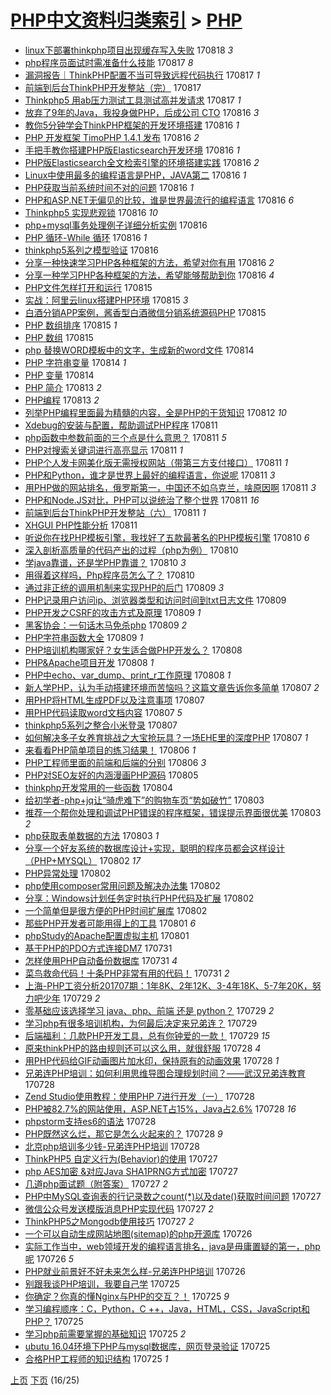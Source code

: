 [PHP中文资料归类索引](../README.md) > [PHP](PHP.md)
====
- [linux下部署thinkphp项目出现缓存写入失败](http://jkwz.applinzi.com/ittc/7002719366603621392.html#linux%E4%B8%8B%E9%83%A8%E7%BD%B2thinkphp%E9%A1%B9%E7%9B%AE%E5%87%BA%E7%8E%B0%E7%BC%93%E5%AD%98%E5%86%99%E5%85%A5%E5%A4%B1%E8%B4%A5) 170818 *3* 
- [php程序员面试时需准备什么技能](http://jkwz.applinzi.com/ittc/7002897166711129104.html#php%E7%A8%8B%E5%BA%8F%E5%91%98%E9%9D%A2%E8%AF%95%E6%97%B6%E9%9C%80%E5%87%86%E5%A4%87%E4%BB%80%E4%B9%88%E6%8A%80%E8%83%BD) 170817 *8* 
- [漏洞报告｜ThinkPHP配置不当可导致远程代码执行](http://jkwz.applinzi.com/ittc/7002715003575338000.html#%E6%BC%8F%E6%B4%9E%E6%8A%A5%E5%91%8A%EF%BD%9CThinkPHP%E9%85%8D%E7%BD%AE%E4%B8%8D%E5%BD%93%E5%8F%AF%E5%AF%BC%E8%87%B4%E8%BF%9C%E7%A8%8B%E4%BB%A3%E7%A0%81%E6%89%A7%E8%A1%8C) 170817 *1* 
- [前端到后台ThinkPHP开发整站（完）](http://jkwz.applinzi.com/ittc/7002706582029468688.html#%E5%89%8D%E7%AB%AF%E5%88%B0%E5%90%8E%E5%8F%B0ThinkPHP%E5%BC%80%E5%8F%91%E6%95%B4%E7%AB%99%EF%BC%88%E5%AE%8C%EF%BC%89) 170817  
- [Thinkphp5 用ab压力测试工具测试高并发请求](http://jkwz.applinzi.com/ittc/7002355918187283472.html#Thinkphp5+%E7%94%A8ab%E5%8E%8B%E5%8A%9B%E6%B5%8B%E8%AF%95%E5%B7%A5%E5%85%B7%E6%B5%8B%E8%AF%95%E9%AB%98%E5%B9%B6%E5%8F%91%E8%AF%B7%E6%B1%82) 170817 *1* 
- [放弃了9年的Java，我投身做PHP，后成公司 CTO](http://jkwz.applinzi.com/ittc/7002549544422999056.html#%E6%94%BE%E5%BC%83%E4%BA%869%E5%B9%B4%E7%9A%84Java%EF%BC%8C%E6%88%91%E6%8A%95%E8%BA%AB%E5%81%9APHP%EF%BC%8C%E5%90%8E%E6%88%90%E5%85%AC%E5%8F%B8+CTO) 170816 *3* 
- [教你5分钟学会ThinkPHP框架的开发环境搭建](http://jkwz.applinzi.com/ittc/7002510015720850448.html#%E6%95%99%E4%BD%A05%E5%88%86%E9%92%9F%E5%AD%A6%E4%BC%9AThinkPHP%E6%A1%86%E6%9E%B6%E7%9A%84%E5%BC%80%E5%8F%91%E7%8E%AF%E5%A2%83%E6%90%AD%E5%BB%BA) 170816 *1* 
- [PHP 开发框架 TimoPHP 1.4.1 发布](http://jkwz.applinzi.com/ittc/7002482191215625232.html#PHP+%E5%BC%80%E5%8F%91%E6%A1%86%E6%9E%B6+TimoPHP+1.4.1+%E5%8F%91%E5%B8%83) 170816 *2* 
- [手把手教你搭建PHP版Elasticsearch开发环境](http://jkwz.applinzi.com/ittc/7002438726700237840.html#%E6%89%8B%E6%8A%8A%E6%89%8B%E6%95%99%E4%BD%A0%E6%90%AD%E5%BB%BAPHP%E7%89%88Elasticsearch%E5%BC%80%E5%8F%91%E7%8E%AF%E5%A2%83) 170816 *1* 
- [PHP版Elasticsearch全文检索引擎的环境搭建实践](http://jkwz.applinzi.com/ittc/7002438411322131472.html#PHP%E7%89%88Elasticsearch%E5%85%A8%E6%96%87%E6%A3%80%E7%B4%A2%E5%BC%95%E6%93%8E%E7%9A%84%E7%8E%AF%E5%A2%83%E6%90%AD%E5%BB%BA%E5%AE%9E%E8%B7%B5) 170816 *2* 
- [Linux中使用最多的编程语言是PHP，JAVA第二](http://jkwz.applinzi.com/ittc/7002387993929974801.html#Linux%E4%B8%AD%E4%BD%BF%E7%94%A8%E6%9C%80%E5%A4%9A%E7%9A%84%E7%BC%96%E7%A8%8B%E8%AF%AD%E8%A8%80%E6%98%AFPHP%EF%BC%8CJAVA%E7%AC%AC%E4%BA%8C) 170816 *1* 
- [PHP获取当前系统时间不对的问题](http://jkwz.applinzi.com/ittc/7002385698194457616.html#PHP%E8%8E%B7%E5%8F%96%E5%BD%93%E5%89%8D%E7%B3%BB%E7%BB%9F%E6%97%B6%E9%97%B4%E4%B8%8D%E5%AF%B9%E7%9A%84%E9%97%AE%E9%A2%98) 170816 *1* 
- [PHP和ASP.NET无偏见的比较，谁是世界最流行的编程语言](http://jkwz.applinzi.com/ittc/7002384902614680593.html#PHP%E5%92%8CASP.NET%E6%97%A0%E5%81%8F%E8%A7%81%E7%9A%84%E6%AF%94%E8%BE%83%EF%BC%8C%E8%B0%81%E6%98%AF%E4%B8%96%E7%95%8C%E6%9C%80%E6%B5%81%E8%A1%8C%E7%9A%84%E7%BC%96%E7%A8%8B%E8%AF%AD%E8%A8%80) 170816 *6* 
- [Thinkphp5 实现悲观锁](http://jkwz.applinzi.com/ittc/7002355103976391697.html#Thinkphp5+%E5%AE%9E%E7%8E%B0%E6%82%B2%E8%A7%82%E9%94%81) 170816 *10* 
- [php+mysql事务处理例子详细分析实例](http://jkwz.applinzi.com/ittc/7002343991738369040.html#php%2Bmysql%E4%BA%8B%E5%8A%A1%E5%A4%84%E7%90%86%E4%BE%8B%E5%AD%90%E8%AF%A6%E7%BB%86%E5%88%86%E6%9E%90%E5%AE%9E%E4%BE%8B) 170816  
- [PHP 循环-While 循环](http://jkwz.applinzi.com/ittc/7002341651119604753.html#PHP+%E5%BE%AA%E7%8E%AF-While+%E5%BE%AA%E7%8E%AF) 170816 *1* 
- [thinkphp5系列之模型验证](http://jkwz.applinzi.com/ittc/7002320372924679184.html#thinkphp5%E7%B3%BB%E5%88%97%E4%B9%8B%E6%A8%A1%E5%9E%8B%E9%AA%8C%E8%AF%81) 170816  
- [分享一种快速学习PHP各种框架的方法，希望对你有用](http://jkwz.applinzi.com/ittc/7002301020863202321.html#%E5%88%86%E4%BA%AB%E4%B8%80%E7%A7%8D%E5%BF%AB%E9%80%9F%E5%AD%A6%E4%B9%A0PHP%E5%90%84%E7%A7%8D%E6%A1%86%E6%9E%B6%E7%9A%84%E6%96%B9%E6%B3%95%EF%BC%8C%E5%B8%8C%E6%9C%9B%E5%AF%B9%E4%BD%A0%E6%9C%89%E7%94%A8) 170816 *2* 
- [分享一种学习PHP各种框架的方法，希望能够帮助到你](http://jkwz.applinzi.com/ittc/7002301020691235856.html#%E5%88%86%E4%BA%AB%E4%B8%80%E7%A7%8D%E5%AD%A6%E4%B9%A0PHP%E5%90%84%E7%A7%8D%E6%A1%86%E6%9E%B6%E7%9A%84%E6%96%B9%E6%B3%95%EF%BC%8C%E5%B8%8C%E6%9C%9B%E8%83%BD%E5%A4%9F%E5%B8%AE%E5%8A%A9%E5%88%B0%E4%BD%A0) 170816 *4* 
- [PHP文件怎样打开和运行](http://jkwz.applinzi.com/ittc/7002172478594745361.html#PHP%E6%96%87%E4%BB%B6%E6%80%8E%E6%A0%B7%E6%89%93%E5%BC%80%E5%92%8C%E8%BF%90%E8%A1%8C) 170815  
- [实战：阿里云linux搭建PHP环境](http://jkwz.applinzi.com/ittc/7002096723886081040.html#%E5%AE%9E%E6%88%98%EF%BC%9A%E9%98%BF%E9%87%8C%E4%BA%91linux%E6%90%AD%E5%BB%BAPHP%E7%8E%AF%E5%A2%83) 170815 *3* 
- [白酒分销APP案例，酱香型白酒微信分销系统源码PHP](http://jkwz.applinzi.com/ittc/7002093805917176849.html#%E7%99%BD%E9%85%92%E5%88%86%E9%94%80APP%E6%A1%88%E4%BE%8B%EF%BC%8C%E9%85%B1%E9%A6%99%E5%9E%8B%E7%99%BD%E9%85%92%E5%BE%AE%E4%BF%A1%E5%88%86%E9%94%80%E7%B3%BB%E7%BB%9F%E6%BA%90%E7%A0%81PHP) 170815  
- [PHP 数组排序](http://jkwz.applinzi.com/ittc/7001953763852813328.html#PHP+%E6%95%B0%E7%BB%84%E6%8E%92%E5%BA%8F) 170815 *1* 
- [PHP 数组](http://jkwz.applinzi.com/ittc/7001953360067167249.html#PHP+%E6%95%B0%E7%BB%84) 170815  
- [php 替换WORD模板中的文字，生成新的word文件](http://jkwz.applinzi.com/ittc/7001585473678738448.html#php+%E6%9B%BF%E6%8D%A2WORD%E6%A8%A1%E6%9D%BF%E4%B8%AD%E7%9A%84%E6%96%87%E5%AD%97%EF%BC%8C%E7%94%9F%E6%88%90%E6%96%B0%E7%9A%84word%E6%96%87%E4%BB%B6) 170814  
- [PHP 字符串变量](http://jkwz.applinzi.com/ittc/7001567740018820113.html#PHP+%E5%AD%97%E7%AC%A6%E4%B8%B2%E5%8F%98%E9%87%8F) 170814 *1* 
- [PHP 变量](http://jkwz.applinzi.com/ittc/7001566199996220433.html#PHP+%E5%8F%98%E9%87%8F) 170814  
- [PHP 简介](http://jkwz.applinzi.com/ittc/7001212321727513616.html#PHP+%E7%AE%80%E4%BB%8B) 170813 *2* 
- [PHP编程](http://jkwz.applinzi.com/ittc/7001211408036135952.html#PHP%E7%BC%96%E7%A8%8B) 170813 *2* 
- [列举PHP编程里面最为精髓的内容，全是PHP的干货知识](http://jkwz.applinzi.com/ittc/7000994920008254481.html#%E5%88%97%E4%B8%BEPHP%E7%BC%96%E7%A8%8B%E9%87%8C%E9%9D%A2%E6%9C%80%E4%B8%BA%E7%B2%BE%E9%AB%93%E7%9A%84%E5%86%85%E5%AE%B9%EF%BC%8C%E5%85%A8%E6%98%AFPHP%E7%9A%84%E5%B9%B2%E8%B4%A7%E7%9F%A5%E8%AF%86) 170812 *10* 
- [Xdebug的安装与配置，帮助调试PHP程序](http://jkwz.applinzi.com/ittc/7000646052930389008.html#Xdebug%E7%9A%84%E5%AE%89%E8%A3%85%E4%B8%8E%E9%85%8D%E7%BD%AE%EF%BC%8C%E5%B8%AE%E5%8A%A9%E8%B0%83%E8%AF%95PHP%E7%A8%8B%E5%BA%8F) 170811  
- [php函数中参数前面的三个点是什么意思？](http://jkwz.applinzi.com/ittc/7000582659766748176.html#php%E5%87%BD%E6%95%B0%E4%B8%AD%E5%8F%82%E6%95%B0%E5%89%8D%E9%9D%A2%E7%9A%84%E4%B8%89%E4%B8%AA%E7%82%B9%E6%98%AF%E4%BB%80%E4%B9%88%E6%84%8F%E6%80%9D%EF%BC%9F) 170811 *5* 
- [PHP对搜索关键词进行高亮显示](http://jkwz.applinzi.com/ittc/7000567867513504784.html#PHP%E5%AF%B9%E6%90%9C%E7%B4%A2%E5%85%B3%E9%94%AE%E8%AF%8D%E8%BF%9B%E8%A1%8C%E9%AB%98%E4%BA%AE%E6%98%BE%E7%A4%BA) 170811 *1* 
- [PHP个人发卡网美化版无需授权网站（带第三方支付接口）](http://jkwz.applinzi.com/ittc/7000565038874903568.html#PHP%E4%B8%AA%E4%BA%BA%E5%8F%91%E5%8D%A1%E7%BD%91%E7%BE%8E%E5%8C%96%E7%89%88%E6%97%A0%E9%9C%80%E6%8E%88%E6%9D%83%E7%BD%91%E7%AB%99%EF%BC%88%E5%B8%A6%E7%AC%AC%E4%B8%89%E6%96%B9%E6%94%AF%E4%BB%98%E6%8E%A5%E5%8F%A3%EF%BC%89) 170811 *1* 
- [PHP和Python，谁才是世界上最好的编程语言，你说呢](http://jkwz.applinzi.com/ittc/7000526600658224144.html#PHP%E5%92%8CPython%EF%BC%8C%E8%B0%81%E6%89%8D%E6%98%AF%E4%B8%96%E7%95%8C%E4%B8%8A%E6%9C%80%E5%A5%BD%E7%9A%84%E7%BC%96%E7%A8%8B%E8%AF%AD%E8%A8%80%EF%BC%8C%E4%BD%A0%E8%AF%B4%E5%91%A2) 170811 *3* 
- [用PHP做的网站排名，俄罗斯第一，中国还不如乌克兰，啥原因啊](http://jkwz.applinzi.com/ittc/7000514220968641552.html#%E7%94%A8PHP%E5%81%9A%E7%9A%84%E7%BD%91%E7%AB%99%E6%8E%92%E5%90%8D%EF%BC%8C%E4%BF%84%E7%BD%97%E6%96%AF%E7%AC%AC%E4%B8%80%EF%BC%8C%E4%B8%AD%E5%9B%BD%E8%BF%98%E4%B8%8D%E5%A6%82%E4%B9%8C%E5%85%8B%E5%85%B0%EF%BC%8C%E5%95%A5%E5%8E%9F%E5%9B%A0%E5%95%8A) 170811 *3* 
- [PHP和Node.JS对比，PHP可以说统治了整个世界](http://jkwz.applinzi.com/ittc/7000501633832977424.html#PHP%E5%92%8CNode.JS%E5%AF%B9%E6%AF%94%EF%BC%8CPHP%E5%8F%AF%E4%BB%A5%E8%AF%B4%E7%BB%9F%E6%B2%BB%E4%BA%86%E6%95%B4%E4%B8%AA%E4%B8%96%E7%95%8C) 170811 *16* 
- [前端到后台ThinkPHP开发整站（六）](http://jkwz.applinzi.com/ittc/7000475733410186257.html#%E5%89%8D%E7%AB%AF%E5%88%B0%E5%90%8E%E5%8F%B0ThinkPHP%E5%BC%80%E5%8F%91%E6%95%B4%E7%AB%99%EF%BC%88%E5%85%AD%EF%BC%89) 170811 *1* 
- [XHGUI PHP性能分析](http://jkwz.applinzi.com/ittc/7000459450606158864.html#XHGUI+PHP%E6%80%A7%E8%83%BD%E5%88%86%E6%9E%90) 170811  
- [听说你在找PHP模板引擎，我找好了五款最著名的PHP模板引擎](http://jkwz.applinzi.com/ittc/7000171014997410832.html#%E5%90%AC%E8%AF%B4%E4%BD%A0%E5%9C%A8%E6%89%BEPHP%E6%A8%A1%E6%9D%BF%E5%BC%95%E6%93%8E%EF%BC%8C%E6%88%91%E6%89%BE%E5%A5%BD%E4%BA%86%E4%BA%94%E6%AC%BE%E6%9C%80%E8%91%97%E5%90%8D%E7%9A%84PHP%E6%A8%A1%E6%9D%BF%E5%BC%95%E6%93%8E) 170810 *6* 
- [深入剖析高质量的代码产出的过程（php为例）](http://jkwz.applinzi.com/ittc/7000231693074826257.html#%E6%B7%B1%E5%85%A5%E5%89%96%E6%9E%90%E9%AB%98%E8%B4%A8%E9%87%8F%E7%9A%84%E4%BB%A3%E7%A0%81%E4%BA%A7%E5%87%BA%E7%9A%84%E8%BF%87%E7%A8%8B%EF%BC%88php%E4%B8%BA%E4%BE%8B%EF%BC%89) 170810  
- [学java靠谱，还是学PHP靠谱？](http://jkwz.applinzi.com/ittc/7000105947043988496.html#%E5%AD%A6java%E9%9D%A0%E8%B0%B1%EF%BC%8C%E8%BF%98%E6%98%AF%E5%AD%A6PHP%E9%9D%A0%E8%B0%B1%EF%BC%9F) 170810 *3* 
- [用得着这样吗，Php程序员怎么了？](http://jkwz.applinzi.com/ittc/7000078293217575953.html#%E7%94%A8%E5%BE%97%E7%9D%80%E8%BF%99%E6%A0%B7%E5%90%97%EF%BC%8CPhp%E7%A8%8B%E5%BA%8F%E5%91%98%E6%80%8E%E4%B9%88%E4%BA%86%EF%BC%9F) 170810  
- [通过非正统的调用机制来实现PHP的后门](http://jkwz.applinzi.com/ittc/6999891104680641552.html#%E9%80%9A%E8%BF%87%E9%9D%9E%E6%AD%A3%E7%BB%9F%E7%9A%84%E8%B0%83%E7%94%A8%E6%9C%BA%E5%88%B6%E6%9D%A5%E5%AE%9E%E7%8E%B0PHP%E7%9A%84%E5%90%8E%E9%97%A8) 170809 *3* 
- [PHP记录用户访问ip、浏览器类型和访问时间到txt日志文件](http://jkwz.applinzi.com/ittc/6999865623126213648.html#PHP%E8%AE%B0%E5%BD%95%E7%94%A8%E6%88%B7%E8%AE%BF%E9%97%AEip%E3%80%81%E6%B5%8F%E8%A7%88%E5%99%A8%E7%B1%BB%E5%9E%8B%E5%92%8C%E8%AE%BF%E9%97%AE%E6%97%B6%E9%97%B4%E5%88%B0txt%E6%97%A5%E5%BF%97%E6%96%87%E4%BB%B6) 170809  
- [PHP开发之CSRF的攻击方式及原理](http://jkwz.applinzi.com/ittc/6999859859498206224.html#PHP%E5%BC%80%E5%8F%91%E4%B9%8BCSRF%E7%9A%84%E6%94%BB%E5%87%BB%E6%96%B9%E5%BC%8F%E5%8F%8A%E5%8E%9F%E7%90%86) 170809 *1* 
- [黑客协会：一句话木马免杀php](http://jkwz.applinzi.com/ittc/6999858381400310801.html#%E9%BB%91%E5%AE%A2%E5%8D%8F%E4%BC%9A%EF%BC%9A%E4%B8%80%E5%8F%A5%E8%AF%9D%E6%9C%A8%E9%A9%AC%E5%85%8D%E6%9D%80php) 170809 *2* 
- [PHP字符串函数大全](http://jkwz.applinzi.com/ittc/6999738437295670288.html#PHP%E5%AD%97%E7%AC%A6%E4%B8%B2%E5%87%BD%E6%95%B0%E5%A4%A7%E5%85%A8) 170809 *1* 
- [PHP培训机构哪家好？女生适合做PHP开发么？](http://jkwz.applinzi.com/ittc/6999424578458485777.html#PHP%E5%9F%B9%E8%AE%AD%E6%9C%BA%E6%9E%84%E5%93%AA%E5%AE%B6%E5%A5%BD%EF%BC%9F%E5%A5%B3%E7%94%9F%E9%80%82%E5%90%88%E5%81%9APHP%E5%BC%80%E5%8F%91%E4%B9%88%EF%BC%9F) 170808  
- [PHP&amp;Apache项目开发](http://jkwz.applinzi.com/ittc/6999420768231097361.html#PHP%26amp%3BApache%E9%A1%B9%E7%9B%AE%E5%BC%80%E5%8F%91) 170808 *1* 
- [PHP中echo、var_dump、print_r工作原理](http://jkwz.applinzi.com/ittc/6999011028510442513.html#PHP%E4%B8%ADecho%E3%80%81var_dump%E3%80%81print_r%E5%B7%A5%E4%BD%9C%E5%8E%9F%E7%90%86) 170808 *1* 
- [新人学PHP，认为手动搭建环境而苦恼吗？这篇文章告诉你多简单](http://jkwz.applinzi.com/ittc/6999180044537431057.html#%E6%96%B0%E4%BA%BA%E5%AD%A6PHP%EF%BC%8C%E8%AE%A4%E4%B8%BA%E6%89%8B%E5%8A%A8%E6%90%AD%E5%BB%BA%E7%8E%AF%E5%A2%83%E8%80%8C%E8%8B%A6%E6%81%BC%E5%90%97%EF%BC%9F%E8%BF%99%E7%AF%87%E6%96%87%E7%AB%A0%E5%91%8A%E8%AF%89%E4%BD%A0%E5%A4%9A%E7%AE%80%E5%8D%95) 170807 *2* 
- [用PHP将HTML生成PDF以及注意事项](http://jkwz.applinzi.com/ittc/6999162366250714129.html#%E7%94%A8PHP%E5%B0%86HTML%E7%94%9F%E6%88%90PDF%E4%BB%A5%E5%8F%8A%E6%B3%A8%E6%84%8F%E4%BA%8B%E9%A1%B9) 170807  
- [用PHP代码读取word文档内容](http://jkwz.applinzi.com/ittc/6998999908248716304.html#%E7%94%A8PHP%E4%BB%A3%E7%A0%81%E8%AF%BB%E5%8F%96word%E6%96%87%E6%A1%A3%E5%86%85%E5%AE%B9) 170807 *5* 
- [thinkphp5系列之整合小米登录](http://jkwz.applinzi.com/ittc/6998983804726019089.html#thinkphp5%E7%B3%BB%E5%88%97%E4%B9%8B%E6%95%B4%E5%90%88%E5%B0%8F%E7%B1%B3%E7%99%BB%E5%BD%95) 170807  
- [如何解决多子女养育挑战之大宝抢玩具？一场EHE里的深度PHP](http://jkwz.applinzi.com/ittc/6998904960543360017.html#%E5%A6%82%E4%BD%95%E8%A7%A3%E5%86%B3%E5%A4%9A%E5%AD%90%E5%A5%B3%E5%85%BB%E8%82%B2%E6%8C%91%E6%88%98%E4%B9%8B%E5%A4%A7%E5%AE%9D%E6%8A%A2%E7%8E%A9%E5%85%B7%EF%BC%9F%E4%B8%80%E5%9C%BAEHE%E9%87%8C%E7%9A%84%E6%B7%B1%E5%BA%A6PHP) 170807 *1* 
- [来看看PHP简单项目的练习结果！](http://jkwz.applinzi.com/ittc/6998812426215359505.html#%E6%9D%A5%E7%9C%8B%E7%9C%8BPHP%E7%AE%80%E5%8D%95%E9%A1%B9%E7%9B%AE%E7%9A%84%E7%BB%83%E4%B9%A0%E7%BB%93%E6%9E%9C%EF%BC%81) 170806 *1* 
- [PHP工程师里面的前端和后端的分别](http://jkwz.applinzi.com/ittc/6998781705044100112.html#PHP%E5%B7%A5%E7%A8%8B%E5%B8%88%E9%87%8C%E9%9D%A2%E7%9A%84%E5%89%8D%E7%AB%AF%E5%92%8C%E5%90%8E%E7%AB%AF%E7%9A%84%E5%88%86%E5%88%AB) 170806 *3* 
- [PHP对SEO友好的内涵漫画PHP源码](http://jkwz.applinzi.com/ittc/6998436137298035729.html#PHP%E5%AF%B9SEO%E5%8F%8B%E5%A5%BD%E7%9A%84%E5%86%85%E6%B6%B5%E6%BC%AB%E7%94%BBPHP%E6%BA%90%E7%A0%81) 170805  
- [thinkphp开发常用的一些函数](http://jkwz.applinzi.com/ittc/6997910262387311633.html#thinkphp%E5%BC%80%E5%8F%91%E5%B8%B8%E7%94%A8%E7%9A%84%E4%B8%80%E4%BA%9B%E5%87%BD%E6%95%B0) 170804  
- [给初学者-php+jq让“骑虎难下”的购物车页“势如破竹”](http://jkwz.applinzi.com/ittc/6997616455255065616.html#%E7%BB%99%E5%88%9D%E5%AD%A6%E8%80%85-php%2Bjq%E8%AE%A9%E2%80%9C%E9%AA%91%E8%99%8E%E9%9A%BE%E4%B8%8B%E2%80%9D%E7%9A%84%E8%B4%AD%E7%89%A9%E8%BD%A6%E9%A1%B5%E2%80%9C%E5%8A%BF%E5%A6%82%E7%A0%B4%E7%AB%B9%E2%80%9D) 170803  
- [推荐一个帮你处理和调试PHP错误的程序框架，错误提示界面很优美](http://jkwz.applinzi.com/ittc/6997535579565458449.html#%E6%8E%A8%E8%8D%90%E4%B8%80%E4%B8%AA%E5%B8%AE%E4%BD%A0%E5%A4%84%E7%90%86%E5%92%8C%E8%B0%83%E8%AF%95PHP%E9%94%99%E8%AF%AF%E7%9A%84%E7%A8%8B%E5%BA%8F%E6%A1%86%E6%9E%B6%EF%BC%8C%E9%94%99%E8%AF%AF%E6%8F%90%E7%A4%BA%E7%95%8C%E9%9D%A2%E5%BE%88%E4%BC%98%E7%BE%8E) 170803 *2* 
- [php获取表单数据的方法](http://jkwz.applinzi.com/ittc/6997495589313709072.html#php%E8%8E%B7%E5%8F%96%E8%A1%A8%E5%8D%95%E6%95%B0%E6%8D%AE%E7%9A%84%E6%96%B9%E6%B3%95) 170803 *1* 
- [分享一个好友系统的数据库设计+实现，聪明的程序员都会这样设计（PHP+MYSQL）](http://jkwz.applinzi.com/ittc/6997344231159759889.html#%E5%88%86%E4%BA%AB%E4%B8%80%E4%B8%AA%E5%A5%BD%E5%8F%8B%E7%B3%BB%E7%BB%9F%E7%9A%84%E6%95%B0%E6%8D%AE%E5%BA%93%E8%AE%BE%E8%AE%A1%2B%E5%AE%9E%E7%8E%B0%EF%BC%8C%E8%81%AA%E6%98%8E%E7%9A%84%E7%A8%8B%E5%BA%8F%E5%91%98%E9%83%BD%E4%BC%9A%E8%BF%99%E6%A0%B7%E8%AE%BE%E8%AE%A1%EF%BC%88PHP%2BMYSQL%EF%BC%89) 170802 *17* 
- [PHP异常处理](http://jkwz.applinzi.com/ittc/6997325734950208528.html#PHP%E5%BC%82%E5%B8%B8%E5%A4%84%E7%90%86) 170802  
- [php使用composer常用问题及解决办法集](http://jkwz.applinzi.com/ittc/6997257330503451665.html#php%E4%BD%BF%E7%94%A8composer%E5%B8%B8%E7%94%A8%E9%97%AE%E9%A2%98%E5%8F%8A%E8%A7%A3%E5%86%B3%E5%8A%9E%E6%B3%95%E9%9B%86) 170802  
- [分享：Windows计划任务定时执行PHP代码及扩展](http://jkwz.applinzi.com/ittc/6997238521314935825.html#%E5%88%86%E4%BA%AB%EF%BC%9AWindows%E8%AE%A1%E5%88%92%E4%BB%BB%E5%8A%A1%E5%AE%9A%E6%97%B6%E6%89%A7%E8%A1%8CPHP%E4%BB%A3%E7%A0%81%E5%8F%8A%E6%89%A9%E5%B1%95) 170802  
- [一个简单但是很方便的PHP时间扩展库](http://jkwz.applinzi.com/ittc/6997160459369989136.html#%E4%B8%80%E4%B8%AA%E7%AE%80%E5%8D%95%E4%BD%86%E6%98%AF%E5%BE%88%E6%96%B9%E4%BE%BF%E7%9A%84PHP%E6%97%B6%E9%97%B4%E6%89%A9%E5%B1%95%E5%BA%93) 170802  
- [那些PHP开发者可能用得上的工具](http://jkwz.applinzi.com/ittc/6996905374245192721.html#%E9%82%A3%E4%BA%9BPHP%E5%BC%80%E5%8F%91%E8%80%85%E5%8F%AF%E8%83%BD%E7%94%A8%E5%BE%97%E4%B8%8A%E7%9A%84%E5%B7%A5%E5%85%B7) 170801 *6* 
- [phpStudy的Apache配置虚拟主机](http://jkwz.applinzi.com/ittc/6996762318804091921.html#phpStudy%E7%9A%84Apache%E9%85%8D%E7%BD%AE%E8%99%9A%E6%8B%9F%E4%B8%BB%E6%9C%BA) 170801  
- [基于PHP的PDO方式连接DM7](http://jkwz.applinzi.com/ittc/6996509208961614865.html#%E5%9F%BA%E4%BA%8EPHP%E7%9A%84PDO%E6%96%B9%E5%BC%8F%E8%BF%9E%E6%8E%A5DM7) 170731  
- [怎样使用PHP自动备份数据库](http://jkwz.applinzi.com/ittc/6996406066752259089.html#%E6%80%8E%E6%A0%B7%E4%BD%BF%E7%94%A8PHP%E8%87%AA%E5%8A%A8%E5%A4%87%E4%BB%BD%E6%95%B0%E6%8D%AE%E5%BA%93) 170731 *4* 
- [菜鸟救命代码！十条PHP非常有用的代码！](http://jkwz.applinzi.com/ittc/6996382340082041872.html#%E8%8F%9C%E9%B8%9F%E6%95%91%E5%91%BD%E4%BB%A3%E7%A0%81%EF%BC%81%E5%8D%81%E6%9D%A1PHP%E9%9D%9E%E5%B8%B8%E6%9C%89%E7%94%A8%E7%9A%84%E4%BB%A3%E7%A0%81%EF%BC%81) 170731 *2* 
- [上海-PHP工资分析201707期：1年8K、2年12K、3-4年18K、5-7年20K，努力吧少年](http://jkwz.applinzi.com/ittc/6995769673927623697.html#%E4%B8%8A%E6%B5%B7-PHP%E5%B7%A5%E8%B5%84%E5%88%86%E6%9E%90201707%E6%9C%9F%EF%BC%9A1%E5%B9%B48K%E3%80%812%E5%B9%B412K%E3%80%813-4%E5%B9%B418K%E3%80%815-7%E5%B9%B420K%EF%BC%8C%E5%8A%AA%E5%8A%9B%E5%90%A7%E5%B0%91%E5%B9%B4) 170729 *2* 
- [零基础应该选择学习 java、php、前端 还是 python？](http://jkwz.applinzi.com/ittc/6995762709134836752.html#%E9%9B%B6%E5%9F%BA%E7%A1%80%E5%BA%94%E8%AF%A5%E9%80%89%E6%8B%A9%E5%AD%A6%E4%B9%A0+java%E3%80%81php%E3%80%81%E5%89%8D%E7%AB%AF+%E8%BF%98%E6%98%AF+python%EF%BC%9F) 170729 *2* 
- [学习php有很多培训机构，为何最后决定来兄弟连？](http://jkwz.applinzi.com/ittc/6995663935389565968.html#%E5%AD%A6%E4%B9%A0php%E6%9C%89%E5%BE%88%E5%A4%9A%E5%9F%B9%E8%AE%AD%E6%9C%BA%E6%9E%84%EF%BC%8C%E4%B8%BA%E4%BD%95%E6%9C%80%E5%90%8E%E5%86%B3%E5%AE%9A%E6%9D%A5%E5%85%84%E5%BC%9F%E8%BF%9E%EF%BC%9F) 170729  
- [后端福利：几款PHP开发工具，总有你钟爱的一款！](http://jkwz.applinzi.com/ittc/6995656448615646224.html#%E5%90%8E%E7%AB%AF%E7%A6%8F%E5%88%A9%EF%BC%9A%E5%87%A0%E6%AC%BEPHP%E5%BC%80%E5%8F%91%E5%B7%A5%E5%85%B7%EF%BC%8C%E6%80%BB%E6%9C%89%E4%BD%A0%E9%92%9F%E7%88%B1%E7%9A%84%E4%B8%80%E6%AC%BE%EF%BC%81) 170729 *15* 
- [原来thinkPHP的路由规则还可以这么用，就很舒服](http://jkwz.applinzi.com/ittc/6995386251304502289.html#%E5%8E%9F%E6%9D%A5thinkPHP%E7%9A%84%E8%B7%AF%E7%94%B1%E8%A7%84%E5%88%99%E8%BF%98%E5%8F%AF%E4%BB%A5%E8%BF%99%E4%B9%88%E7%94%A8%EF%BC%8C%E5%B0%B1%E5%BE%88%E8%88%92%E6%9C%8D) 170728 *4* 
- [用PHP代码给GIF动画图片加水印，保持原有的动画效果](http://jkwz.applinzi.com/ittc/6995383164628108304.html#%E7%94%A8PHP%E4%BB%A3%E7%A0%81%E7%BB%99GIF%E5%8A%A8%E7%94%BB%E5%9B%BE%E7%89%87%E5%8A%A0%E6%B0%B4%E5%8D%B0%EF%BC%8C%E4%BF%9D%E6%8C%81%E5%8E%9F%E6%9C%89%E7%9A%84%E5%8A%A8%E7%94%BB%E6%95%88%E6%9E%9C) 170728 *1* 
- [兄弟连PHP培训：如何利用思维导图合理规划时间？——武汉兄弟连教育](http://jkwz.applinzi.com/ittc/6995384667996685329.html#%E5%85%84%E5%BC%9F%E8%BF%9EPHP%E5%9F%B9%E8%AE%AD%EF%BC%9A%E5%A6%82%E4%BD%95%E5%88%A9%E7%94%A8%E6%80%9D%E7%BB%B4%E5%AF%BC%E5%9B%BE%E5%90%88%E7%90%86%E8%A7%84%E5%88%92%E6%97%B6%E9%97%B4%EF%BC%9F%E2%80%94%E2%80%94%E6%AD%A6%E6%B1%89%E5%85%84%E5%BC%9F%E8%BF%9E%E6%95%99%E8%82%B2) 170728  
- [Zend Studio使用教程：使用PHP 7进行开发（一）](http://jkwz.applinzi.com/ittc/6995354807114941457.html#Zend+Studio%E4%BD%BF%E7%94%A8%E6%95%99%E7%A8%8B%EF%BC%9A%E4%BD%BF%E7%94%A8PHP+7%E8%BF%9B%E8%A1%8C%E5%BC%80%E5%8F%91%EF%BC%88%E4%B8%80%EF%BC%89) 170728  
- [PHP被82.7%的网站使用，ASP.NET占15%，Java占2.6%](http://jkwz.applinzi.com/ittc/6995345012009993232.html#PHP%E8%A2%AB82.7%25%E7%9A%84%E7%BD%91%E7%AB%99%E4%BD%BF%E7%94%A8%EF%BC%8CASP.NET%E5%8D%A015%25%EF%BC%8CJava%E5%8D%A02.6%25) 170728 *16* 
- [phpstorm支持es6的语法](http://jkwz.applinzi.com/ittc/6994918398692426768.html#phpstorm%E6%94%AF%E6%8C%81es6%E7%9A%84%E8%AF%AD%E6%B3%95) 170728  
- [PHP既然这么烂，那它是怎么火起来的？](http://jkwz.applinzi.com/ittc/6995122259201885200.html#PHP%E6%97%A2%E7%84%B6%E8%BF%99%E4%B9%88%E7%83%82%EF%BC%8C%E9%82%A3%E5%AE%83%E6%98%AF%E6%80%8E%E4%B9%88%E7%81%AB%E8%B5%B7%E6%9D%A5%E7%9A%84%EF%BC%9F) 170728 *9* 
- [北京php培训多少钱-兄弟连PHP培训](http://jkwz.applinzi.com/ittc/6995298972011594768.html#%E5%8C%97%E4%BA%ACphp%E5%9F%B9%E8%AE%AD%E5%A4%9A%E5%B0%91%E9%92%B1-%E5%85%84%E5%BC%9F%E8%BF%9EPHP%E5%9F%B9%E8%AE%AD) 170728  
- [ThinkPHP5 自定义行为(Behavior)的使用](http://jkwz.applinzi.com/ittc/6994645407337284625.html#ThinkPHP5+%E8%87%AA%E5%AE%9A%E4%B9%89%E8%A1%8C%E4%B8%BA%28Behavior%29%E7%9A%84%E4%BD%BF%E7%94%A8) 170727  
- [php AES加密 &amp;对应Java SHA1PRNG方式加密](http://jkwz.applinzi.com/ittc/6994913650408948752.html#php+AES%E5%8A%A0%E5%AF%86+%26amp%3B%E5%AF%B9%E5%BA%94Java+SHA1PRNG%E6%96%B9%E5%BC%8F%E5%8A%A0%E5%AF%86) 170727  
- [几道php面试题（附答案）](http://jkwz.applinzi.com/ittc/6994912250237027345.html#%E5%87%A0%E9%81%93php%E9%9D%A2%E8%AF%95%E9%A2%98%EF%BC%88%E9%99%84%E7%AD%94%E6%A1%88%EF%BC%89) 170727 *2* 
- [PHP中MySQL查询表的行记录数之count(*)以及date()获取时间问题](http://jkwz.applinzi.com/ittc/6994910900090569745.html#PHP%E4%B8%ADMySQL%E6%9F%A5%E8%AF%A2%E8%A1%A8%E7%9A%84%E8%A1%8C%E8%AE%B0%E5%BD%95%E6%95%B0%E4%B9%8Bcount%28%2A%29%E4%BB%A5%E5%8F%8Adate%28%29%E8%8E%B7%E5%8F%96%E6%97%B6%E9%97%B4%E9%97%AE%E9%A2%98) 170727  
- [微信公众号发送模版消息PHP实现代码](http://jkwz.applinzi.com/ittc/6994899696945202193.html#%E5%BE%AE%E4%BF%A1%E5%85%AC%E4%BC%97%E5%8F%B7%E5%8F%91%E9%80%81%E6%A8%A1%E7%89%88%E6%B6%88%E6%81%AFPHP%E5%AE%9E%E7%8E%B0%E4%BB%A3%E7%A0%81) 170727 *2* 
- [ThinkPHP5之Mongodb使用技巧](http://jkwz.applinzi.com/ittc/6994891806553424913.html#ThinkPHP5%E4%B9%8BMongodb%E4%BD%BF%E7%94%A8%E6%8A%80%E5%B7%A7) 170727 *2* 
- [一个可以自动生成网站地图(sitemap)的php开源库](http://jkwz.applinzi.com/ittc/6994607616263980048.html#%E4%B8%80%E4%B8%AA%E5%8F%AF%E4%BB%A5%E8%87%AA%E5%8A%A8%E7%94%9F%E6%88%90%E7%BD%91%E7%AB%99%E5%9C%B0%E5%9B%BE%28sitemap%29%E7%9A%84php%E5%BC%80%E6%BA%90%E5%BA%93) 170726  
- [实际工作当中，web领域开发的编程语言排名，java是毋庸置疑的第一，php呢](http://jkwz.applinzi.com/ittc/6994578831154086928.html#%E5%AE%9E%E9%99%85%E5%B7%A5%E4%BD%9C%E5%BD%93%E4%B8%AD%EF%BC%8Cweb%E9%A2%86%E5%9F%9F%E5%BC%80%E5%8F%91%E7%9A%84%E7%BC%96%E7%A8%8B%E8%AF%AD%E8%A8%80%E6%8E%92%E5%90%8D%EF%BC%8Cjava%E6%98%AF%E6%AF%8B%E5%BA%B8%E7%BD%AE%E7%96%91%E7%9A%84%E7%AC%AC%E4%B8%80%EF%BC%8Cphp%E5%91%A2) 170726 *5* 
- [PHP就业前景好不好未来怎么样-兄弟连PHP培训](http://jkwz.applinzi.com/ittc/6994265989272044561.html#PHP%E5%B0%B1%E4%B8%9A%E5%89%8D%E6%99%AF%E5%A5%BD%E4%B8%8D%E5%A5%BD%E6%9C%AA%E6%9D%A5%E6%80%8E%E4%B9%88%E6%A0%B7-%E5%85%84%E5%BC%9F%E8%BF%9EPHP%E5%9F%B9%E8%AE%AD) 170726  
- [别跟我谈PHP培训，我要自己学](http://jkwz.applinzi.com/ittc/6994259667923239952.html#%E5%88%AB%E8%B7%9F%E6%88%91%E8%B0%88PHP%E5%9F%B9%E8%AE%AD%EF%BC%8C%E6%88%91%E8%A6%81%E8%87%AA%E5%B7%B1%E5%AD%A6) 170725  
- [你确定？你真的懂Nginx与PHP的交互？！](http://jkwz.applinzi.com/ittc/6994254013594600465.html#%E4%BD%A0%E7%A1%AE%E5%AE%9A%EF%BC%9F%E4%BD%A0%E7%9C%9F%E7%9A%84%E6%87%82Nginx%E4%B8%8EPHP%E7%9A%84%E4%BA%A4%E4%BA%92%EF%BC%9F%EF%BC%81) 170725 *9* 
- [学习编程顺序：C，Python，C ++，Java，HTML，CSS，JavaScript和PHP？](http://jkwz.applinzi.com/ittc/6994205224615805968.html#%E5%AD%A6%E4%B9%A0%E7%BC%96%E7%A8%8B%E9%A1%BA%E5%BA%8F%EF%BC%9AC%EF%BC%8CPython%EF%BC%8CC+%2B%2B%EF%BC%8CJava%EF%BC%8CHTML%EF%BC%8CCSS%EF%BC%8CJavaScript%E5%92%8CPHP%EF%BC%9F) 170725  
- [学习php前需要掌握的基础知识](http://jkwz.applinzi.com/ittc/6994201344553255953.html#%E5%AD%A6%E4%B9%A0php%E5%89%8D%E9%9C%80%E8%A6%81%E6%8E%8C%E6%8F%A1%E7%9A%84%E5%9F%BA%E7%A1%80%E7%9F%A5%E8%AF%86) 170725 *2* 
- [ubutu 16.04环境下PHP与mysql数据库，网页登录验证](http://jkwz.applinzi.com/ittc/6994183570409915409.html#ubutu+16.04%E7%8E%AF%E5%A2%83%E4%B8%8BPHP%E4%B8%8Emysql%E6%95%B0%E6%8D%AE%E5%BA%93%EF%BC%8C%E7%BD%91%E9%A1%B5%E7%99%BB%E5%BD%95%E9%AA%8C%E8%AF%81) 170725  
- [合格PHP工程师的知识结构](http://jkwz.applinzi.com/ittc/6994170242107180049.html#%E5%90%88%E6%A0%BCPHP%E5%B7%A5%E7%A8%8B%E5%B8%88%E7%9A%84%E7%9F%A5%E8%AF%86%E7%BB%93%E6%9E%84) 170725 *1* 


 [上页](PHP17.md) [下页](PHP15.md)          (16/25)